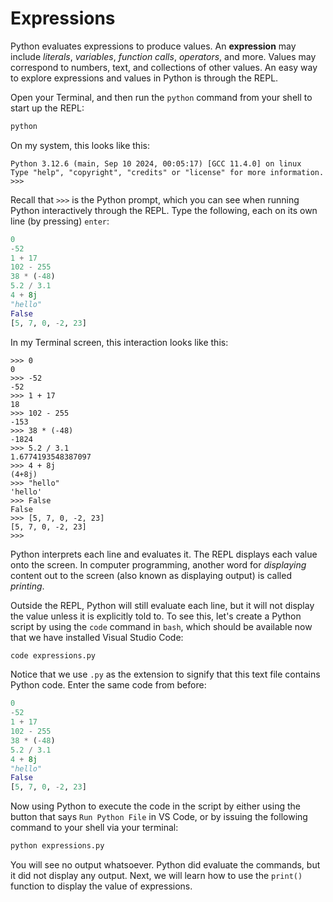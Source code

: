 # Expressions

Python evaluates expressions to produce values. An **expression** may
include *literals*, *variables*, *function calls*, *operators*, and more.
Values may correspond to numbers, text, and collections of other values.
An easy way to explore expressions and values in Python is through the REPL.

Open your Terminal, and then run the `python` command from your shell
to start up the REPL:

```bash
python
```

On my system, this looks like this:

```text
Python 3.12.6 (main, Sep 10 2024, 00:05:17) [GCC 11.4.0] on linux
Type "help", "copyright", "credits" or "license" for more information.
>>> 
```

Recall that `>>>` is the Python prompt, which you can see when running
Python interactively through the REPL. Type the following, each on its
own line (by pressing) `enter`:

```python
0
-52
1 + 17
102 - 255
38 * (-48)
5.2 / 3.1
4 + 8j
"hello"
False
[5, 7, 0, -2, 23]
```

In my Terminal screen, this interaction looks like this:

```text
>>> 0
0
>>> -52
-52
>>> 1 + 17
18
>>> 102 - 255
-153
>>> 38 * (-48)
-1824
>>> 5.2 / 3.1
1.6774193548387097
>>> 4 + 8j
(4+8j)
>>> "hello"
'hello'
>>> False
False
>>> [5, 7, 0, -2, 23]
[5, 7, 0, -2, 23]
>>>
```

Python interprets each line and evaluates it. The REPL displays each value
onto the screen. In computer programming, another word for *displaying* content
out to the screen (also  known as displaying output) is called *printing*.

Outside the REPL, Python will still evaluate each line, but it will not display
the value unless it is explicitly told to. To see this, let's create a Python
script by using the `code` command in `bash`, which should be available now that
we have installed Visual Studio Code:

```bash
code expressions.py
```

Notice that we use `.py` as the extension to signify that this text file contains
Python code. Enter the same code from before:

```python
0
-52
1 + 17
102 - 255
38 * (-48)
5.2 / 3.1
4 + 8j
"hello"
False
[5, 7, 0, -2, 23]
```

Now using Python to execute the code in the script by either using the button that
says `Run Python File` in VS Code, or by issuing the following command to your shell
via your terminal:

```bash
python expressions.py
```

You will see no output whatsoever. Python did evaluate the commands, but it did not
display any output. Next, we will learn how to use the `print()` function to display
the value of expressions.
